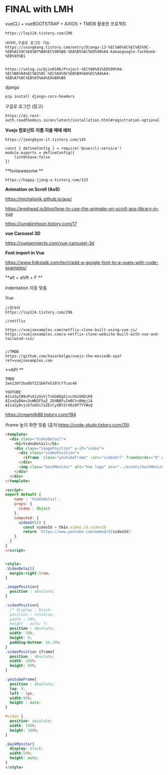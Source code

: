 # FINAL with LMH



vueCLI + vueBOOTSTRAP + AXIOS + TMDB 활용한 프로젝트

```
https://loy124.tistory.com/296

네이버,구글로 로그인 가능
https://ssungkang.tistory.com/entry/Django-13-%EC%86%8C%EC%85%9C-%EB%A1%9C%EA%B7%B8%EC%9D%B8-%EA%B5%AC%ED%98%84-kakaogoogle-fackbook-%EB%93%B1


https://velog.io/@jin0106/Project-%EC%98%81%ED%99%94-%EC%B6%94%EC%B2%9C-%EC%84%9C%EB%B9%84%EC%8A%A4-%EB%A7%8C%EB%93%A4%EA%B8%B0
```



django

```
pip install django-cors-headers
```



구글로 로그인 (장고)

```
https://dj-rest-auth.readthedocs.io/en/latest/installation.html#registration-optional
```





**Vuejs 컴포넌트 이름 지을 때에 에러**

```
https://jeongkyun-it.tistory.com/145

const { defineConfig } = require('@vue/cli-service')
module.exports = defineConfig({
    lintOnSave:false
})
```



**fontawesome **

```
https://happy-jjang-a.tistory.com/123
```





**Animation on Scroll (AoS)**

https://michalsnik.github.io/aos/

https://egghead.io/blog/how-to-use-the-animate-on-scroll-aos-library-in-vue

https://jungkimhoon.tistory.com/17



**vue Carousel 3D**

https://vuejsprojects.com/vue-carousel-3d



**Font import in Vue**

https://www.folkstalk.com/tech/add-a-google-font-to-a-vuejs-with-code-examples/



**alt +  shift + F  **

indentation 자동 맞춤



Vue 

```
//한국어
https://loy124.tistory.com/296

//netflix

https://vuejsexamples.com/netflix-clone-built-using-vue-js/
https://vuejsexamples.com/a-netflix-clone-website-built-with-vue-and-tailwind-css/


//TMDB
https://github.com/hazarbelge/vuejs-the-moviedb-spa?ref=vuejsexamples.com
```





**API **

```
TMDB
2ee130f2ba9bf221b6fe5107cffcac46

YOUTUBE
AIzaSyCN9uPuXJyXoVjTvkOA8g5ivcUGsGKDiK8
AIzaSyDAes3uWN2F5a2_2EHBBFuIm0Ctv8Hpj1A
AIzaSyDvjcb7odUilSZEcCyXBY2rX9z0fTYYWvQ
```



https://creamilk88.tistory.com/194





iframe 높이 화면 맞춤 (출처:https://code-study.tistory.com/35)

```html
<template>
  <div class="VideoDetail">
    <h1>VideoDetail</h1>
    <div class="imagePosition" v-if="video">
      <div class="videoPosition">
        <iframe  class="youtubeFrame" :src="videoUrl" frameborder="0" allowfullscreen></iframe>
      </div>
      <img class="backMonitor" alt="Vue logo" src="../assets/backMonitor.png">
    </div>
  </div>
</template>

<script>
export default {
    name : 'VideoDetail',
    props: {
      video : Object
    },
    computed: {
      videoUrl() {
        const videoId = this.video.id.videoId
        return `https://www.youtube.com/embed/${videoId}`
    },
  }
}
</script>


<style>
.VideoDetail{
  margin-right:5rem;
}

.imagePosition{
  position : absolute;
}

.videoPosition{
  /* display : block;
  position : relative;
  width : 50%;
  height : auto; */
  position : absolute;
  width: 50%;
  height: 0;
  padding-bottom: 56.25%;
}
.videoPosition iframe{
  position : absolute;
  width: 100%;
  height: 60%;
}

.youtubeFrame{
  position : absolute;
  top: 0;
  left : 5px;
  width:98%;
  height : auto;
}

#video {
  position: absolute;
  width: 100%;
  height: 100%;
}

.backMonitor{
  display: block;
  width:50%;
  height: auto;
}
</style>
```

